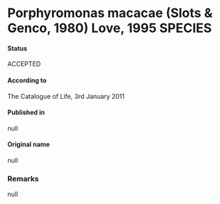 # Porphyromonas macacae (Slots & Genco, 1980) Love, 1995 SPECIES

#### Status
ACCEPTED

#### According to
The Catalogue of Life, 3rd January 2011

#### Published in
null

#### Original name
null

### Remarks
null